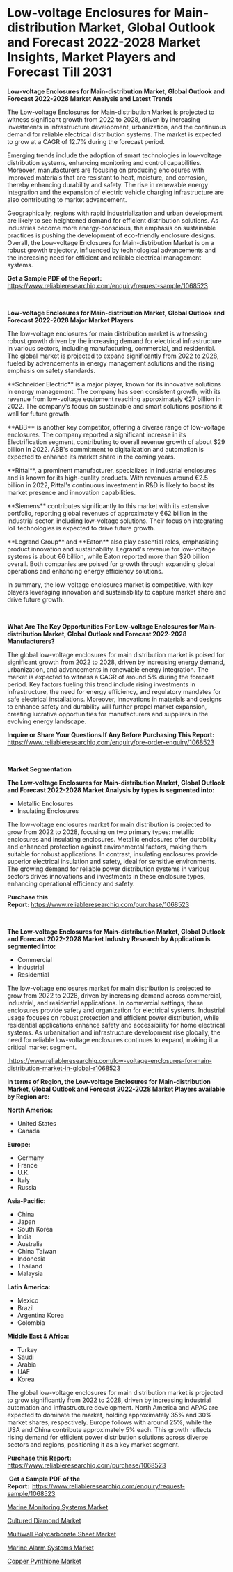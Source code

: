 <p><h1>Low-voltage Enclosures for Main-distribution Market, Global Outlook and Forecast 2022-2028 Market Insights, Market Players and Forecast Till 2031</h1></p><p><strong>Low-voltage Enclosures for Main-distribution Market, Global Outlook and Forecast 2022-2028 Market Analysis and Latest Trends</strong></p>
<p><p>The Low-voltage Enclosures for Main-distribution Market is projected to witness significant growth from 2022 to 2028, driven by increasing investments in infrastructure development, urbanization, and the continuous demand for reliable electrical distribution systems. The market is expected to grow at a CAGR of 12.7% during the forecast period. </p><p>Emerging trends include the adoption of smart technologies in low-voltage distribution systems, enhancing monitoring and control capabilities. Moreover, manufacturers are focusing on producing enclosures with improved materials that are resistant to heat, moisture, and corrosion, thereby enhancing durability and safety. The rise in renewable energy integration and the expansion of electric vehicle charging infrastructure are also contributing to market advancement.</p><p>Geographically, regions with rapid industrialization and urban development are likely to see heightened demand for efficient distribution solutions. As industries become more energy-conscious, the emphasis on sustainable practices is pushing the development of eco-friendly enclosure designs. Overall, the Low-voltage Enclosures for Main-distribution Market is on a robust growth trajectory, influenced by technological advancements and the increasing need for efficient and reliable electrical management systems.</p></p>
<p><strong>Get a Sample PDF of the Report:&nbsp;</strong> <a href="https://www.reliableresearchiq.com/enquiry/request-sample/1068523?utm_campaign=1123&utm_medium=2&utm_source=Github&utm_content=ia&utm_term=03122024&utm_id=low-voltage-enclosures-for-main-distribution-market-global-outlook-and-forecast-2022-2028">https://www.reliableresearchiq.com/enquiry/request-sample/1068523</a></p>
<p>&nbsp;</p>
<p><strong>Low-voltage Enclosures for Main-distribution Market, Global Outlook and Forecast 2022-2028 Major Market Players</strong></p>
<p><p>The low-voltage enclosures for main distribution market is witnessing robust growth driven by the increasing demand for electrical infrastructure in various sectors, including manufacturing, commercial, and residential. The global market is projected to expand significantly from 2022 to 2028, fueled by advancements in energy management solutions and the rising emphasis on safety standards.</p><p>**Schneider Electric** is a major player, known for its innovative solutions in energy management. The company has seen consistent growth, with its revenue from low-voltage equipment reaching approximately €27 billion in 2022. The company's focus on sustainable and smart solutions positions it well for future growth.</p><p>**ABB** is another key competitor, offering a diverse range of low-voltage enclosures. The company reported a significant increase in its Electrification segment, contributing to overall revenue growth of about $29 billion in 2022. ABB's commitment to digitalization and automation is expected to enhance its market share in the coming years.</p><p>**Rittal**, a prominent manufacturer, specializes in industrial enclosures and is known for its high-quality products. With revenues around €2.5 billion in 2022, Rittal's continuous investment in R&D is likely to boost its market presence and innovation capabilities.</p><p>**Siemens** contributes significantly to this market with its extensive portfolio, reporting global revenues of approximately €62 billion in the industrial sector, including low-voltage solutions. Their focus on integrating IoT technologies is expected to drive future growth.</p><p>**Legrand Group** and **Eaton** also play essential roles, emphasizing product innovation and sustainability. Legrand's revenue for low-voltage systems is about €6 billion, while Eaton reported more than $20 billion overall. Both companies are poised for growth through expanding global operations and enhancing energy efficiency solutions.</p><p>In summary, the low-voltage enclosures market is competitive, with key players leveraging innovation and sustainability to capture market share and drive future growth.</p></p>
<p>&nbsp;</p>
<p><strong>What Are The Key Opportunities For Low-voltage Enclosures for Main-distribution Market, Global Outlook and Forecast 2022-2028 Manufacturers?</strong></p>
<p><p>The global low-voltage enclosures for main distribution market is poised for significant growth from 2022 to 2028, driven by increasing energy demand, urbanization, and advancements in renewable energy integration. The market is expected to witness a CAGR of around 5% during the forecast period. Key factors fueling this trend include rising investments in infrastructure, the need for energy efficiency, and regulatory mandates for safe electrical installations. Moreover, innovations in materials and designs to enhance safety and durability will further propel market expansion, creating lucrative opportunities for manufacturers and suppliers in the evolving energy landscape.</p></p>
<p><strong>Inquire or Share Your Questions If Any Before Purchasing This Report:</strong> <a href="https://www.reliableresearchiq.com/enquiry/pre-order-enquiry/1068523?utm_campaign=1123&utm_medium=2&utm_source=Github&utm_content=ia&utm_term=03122024&utm_id=low-voltage-enclosures-for-main-distribution-market-global-outlook-and-forecast-2022-2028">https://www.reliableresearchiq.com/enquiry/pre-order-enquiry/1068523</a></p>
<p>&nbsp;</p>
<p><strong>Market Segmentation</strong></p>
<p><strong>The Low-voltage Enclosures for Main-distribution Market, Global Outlook and Forecast 2022-2028 Market Analysis by types is segmented into:</strong></p>
<p><ul><li>Metallic Enclosures</li><li>Insulating Enclosures</li></ul></p>
<p><p>The low-voltage enclosures market for main distribution is projected to grow from 2022 to 2028, focusing on two primary types: metallic enclosures and insulating enclosures. Metallic enclosures offer durability and enhanced protection against environmental factors, making them suitable for robust applications. In contrast, insulating enclosures provide superior electrical insulation and safety, ideal for sensitive environments. The growing demand for reliable power distribution systems in various sectors drives innovations and investments in these enclosure types, enhancing operational efficiency and safety.</p></p>
<p><strong>Purchase this Report:&nbsp;</strong><a href="https://www.reliableresearchiq.com/purchase/1068523?utm_campaign=1123&utm_medium=2&utm_source=Github&utm_content=ia&utm_term=03122024&utm_id=low-voltage-enclosures-for-main-distribution-market-global-outlook-and-forecast-2022-2028">https://www.reliableresearchiq.com/purchase/1068523</a></p>
<p>&nbsp;</p>
<p><strong>The Low-voltage Enclosures for Main-distribution Market, Global Outlook and Forecast 2022-2028 Market Industry Research by Application is segmented into:</strong></p>
<p><ul><li>Commercial</li><li>Industrial</li><li>Residential</li></ul></p>
<p><p>The low-voltage enclosures market for main distribution is projected to grow from 2022 to 2028, driven by increasing demand across commercial, industrial, and residential applications. In commercial settings, these enclosures provide safety and organization for electrical systems. Industrial usage focuses on robust protection and efficient power distribution, while residential applications enhance safety and accessibility for home electrical systems. As urbanization and infrastructure development rise globally, the need for reliable low-voltage enclosures continues to expand, making it a critical market segment.</p></p>
<p><a href="https://www.reliableresearchiq.com/low-voltage-enclosures-for-main-distribution-market-in-global-r1068523?utm_campaign=1123&utm_medium=2&utm_source=Github&utm_content=ia&utm_term=03122024&utm_id=low-voltage-enclosures-for-main-distribution-market-global-outlook-and-forecast-2022-2028">&nbsp;https://www.reliableresearchiq.com/low-voltage-enclosures-for-main-distribution-market-in-global-r1068523</a></p>
<p><strong>In terms of Region, the Low-voltage Enclosures for Main-distribution Market, Global Outlook and Forecast 2022-2028 Market Players available by Region are:</strong></p>
<p>
    <p> <strong> North America: </strong>
        <ul>
            <li>United States</li>
            <li>Canada</li>
        </ul>
        </p> 
    <p> <strong> Europe: </strong>
        <ul>
            <li>Germany</li>
            <li>France</li>
            <li>U.K.</li>
            <li>Italy</li>
            <li>Russia</li>
        </ul>
        </p> 
    <p> <strong> Asia-Pacific: </strong>
        <ul>
            <li>China</li>
            <li>Japan</li>
            <li>South Korea</li>
            <li>India</li>
            <li>Australia</li>
            <li>China Taiwan</li>
            <li>Indonesia</li>
            <li>Thailand</li>
            <li>Malaysia</li>
        </ul>
        </p> 
    <p> <strong> Latin America: </strong>
        <ul>
            <li>Mexico</li>
            <li>Brazil</li>
            <li>Argentina Korea</li>
            <li>Colombia</li>
        </ul>
        </p> 
    <p> <strong> Middle East & Africa: </strong>
        <ul>
            <li>Turkey</li>
            <li>Saudi</li>
            <li>Arabia</li>
            <li>UAE</li>
            <li>Korea</li>
        </ul>
    </p>
    </p>
<p><p>The global low-voltage enclosures for main distribution market is projected to grow significantly from 2022 to 2028, driven by increasing industrial automation and infrastructure development. North America and APAC are expected to dominate the market, holding approximately 35% and 30% market shares, respectively. Europe follows with around 25%, while the USA and China contribute approximately 5% each. This growth reflects rising demand for efficient power distribution solutions across diverse sectors and regions, positioning it as a key market segment.</p></p>
<p><strong>Purchase this Report: </strong><a href="https://www.reliableresearchiq.com/purchase/1068523?utm_campaign=1123&utm_medium=2&utm_source=Github&utm_content=ia&utm_term=03122024&utm_id=low-voltage-enclosures-for-main-distribution-market-global-outlook-and-forecast-2022-2028">https://www.reliableresearchiq.com/purchase/1068523</a></p>
<p>&nbsp;<strong>Get a Sample PDF of the Report:&nbsp;&nbsp;</strong><a href="https://www.reliableresearchiq.com/enquiry/request-sample/1068523?utm_campaign=1123&utm_medium=2&utm_source=Github&utm_content=ia&utm_term=03122024&utm_id=low-voltage-enclosures-for-main-distribution-market-global-outlook-and-forecast-2022-2028">https://www.reliableresearchiq.com/enquiry/request-sample/1068523</a></p>
<p><strong></strong></p>
<p><p><a href="https://issuu.com/reportprime-2/docs/marine-monitoring-systems-market-size-2030.pptx?utm_campaign=1123&utm_medium=2&utm_source=Github&utm_content=ia&utm_term=03122024&utm_id=low-voltage-enclosures-for-main-distribution-market-global-outlook-and-forecast-2022-2028">Marine Monitoring Systems Market</a></p><p><a href="https://www.linkedin.com/pulse/cultured-diamond-market-consolidation-impact-structure-2024-2031-zkdjf?utm_campaign=1123&utm_medium=2&utm_source=Github&utm_content=ia&utm_term=03122024&utm_id=low-voltage-enclosures-for-main-distribution-market-global-outlook-and-forecast-2022-2028">Cultured Diamond Market</a></p><p><a href="https://www.linkedin.com/pulse/multiwall-polycarbonate-sheet-spectrum-usage-patterns-sector-lsmlc?utm_campaign=1123&utm_medium=2&utm_source=Github&utm_content=ia&utm_term=03122024&utm_id=low-voltage-enclosures-for-main-distribution-market-global-outlook-and-forecast-2022-2028">Multiwall Polycarbonate Sheet Market</a></p><p><a href="https://issuu.com/reportprime-2/docs/marine-alarm-systems-market-size-2030.pptx?utm_campaign=1123&utm_medium=2&utm_source=Github&utm_content=ia&utm_term=03122024&utm_id=low-voltage-enclosures-for-main-distribution-market-global-outlook-and-forecast-2022-2028">Marine Alarm Systems Market</a></p><p><a href="https://www.linkedin.com/pulse/analyzing-copper-pyrithione-market-dynamics-growth-drivers-qrlde?utm_campaign=1123&utm_medium=2&utm_source=Github&utm_content=ia&utm_term=03122024&utm_id=low-voltage-enclosures-for-main-distribution-market-global-outlook-and-forecast-2022-2028">Copper Pyrithione Market</a></p></p>